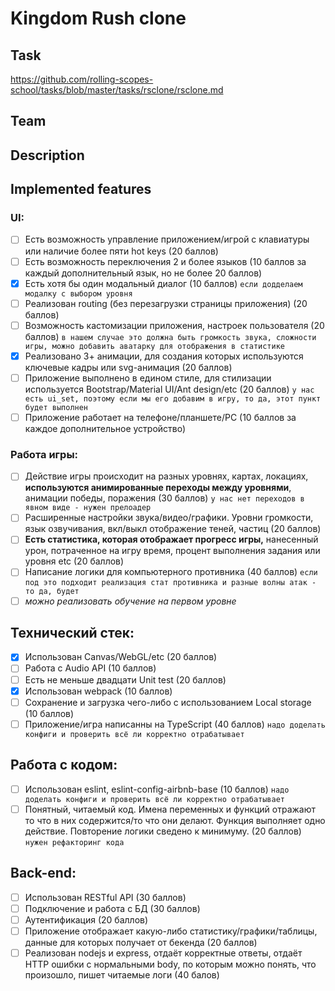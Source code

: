 # Kingdom Rush clone

## Task 
https://github.com/rolling-scopes-school/tasks/blob/master/tasks/rsclone/rsclone.md

## Team 

## Description

## Implemented features

### UI:
- [ ] Есть возможность управление приложением/игрой с клавиатуры или наличие более пяти hot keys (20 баллов)
- [ ] Есть возможность переключения 2 и более языков (10 баллов за каждый дополнительный язык, но не более 20 баллов)
- [x] Есть хотя бы один модальный диалог (10 баллов) ```если додделаем модалку с выбором уровня```
- [ ] Реализован routing (без перезагрузки страницы приложения) (20 баллов)
- [ ] Возможность кастомизации приложения, настроек пользователя (20 баллов)  ```в нашем случае это должна быть громкость звука, сложности игры, можно добавить аватарку для отображения в статистике```
- [x] Реализовано 3+ анимации, для создания которых используются ключевые кадры или svg-анимация (20 баллов)
- [ ] Приложение выполнено в едином стиле, для стилизации используется Bootstrap/Material UI/Ant design/etc (20 баллов) ```у нас есть ui_set, поэтому если мы его добавим в игру, то да, этот пункт будет выполнен```
- [ ] Приложение работает на телефоне/планшете/PC (10 баллов за каждое дополнительное устройство)

### Работа игры:
- [ ] Действие игры происходит на разных уровнях, картах, локациях, **используются анимированные переходы между уровнями**, анимации победы, поражения (30 баллов) ```у нас нет переходов в явном виде - нужен прелоадер```
- [ ] Расширенные настройки звука/видео/графики. Уровни громкости, язык озвучивания, вкл/выкл отображение теней, частиц (20 баллов)
- [ ] **Есть статистика, которая отображает прогресс игры,** нанесенный урон, потраченное на игру время, процент выполнения задания или уровня etc (20 баллов)
- [ ] Написание логики для компьютерного противника (40 баллов) ```если под это подходит реализация стат противника и разные волны атак - то да, будет```
- [ ] *можно реализовать обучение на первом уровне*

## Технический стек:
- [x] Использован Canvas/WebGL/etc (20 баллов)
- [ ] Работа с Audio API (10 баллов)
- [ ] Есть не меньше двадцати Unit test (20 баллов)
- [x] Использован webpack (10 баллов)
- [ ] Сохранение и загрузка чего-либо с использованием Local storage (10 баллов)
- [ ] Приложение/игра написанны на TypeScript (40 баллов) ```надо доделать конфиги и проверить всё ли корректно отрабатывает```
## Работа с кодом:
- [ ] Использован eslint, eslint-config-airbnb-base (10 баллов)  ```надо доделать конфиги и проверить всё ли корректно отрабатывает```
- [ ] Понятный, читаемый код. Имена переменных и функций отражают то что в них содержится/то что они делают. Функция выполняет одно действие. Повторение логики сведено к минимуму. (20 баллов) ```нужен рефакторинг кода```
## Back-end:
- [ ] Использован RESTful API (30 баллов)
- [ ] Подключение и работа с БД (30 баллов)
- [ ] Аутентификация (20 баллов)
- [ ] Приложение отображает какую-либо статистику/графики/таблицы, данные для которых получает от бекенда (20 баллов)
- [ ] Реализован nodejs и express, отдаёт корректные ответы, отдаёт HTTP ошибки с нормальными body, по которым можно понять, что произошло, пишет читаемые логи (40 балов)
